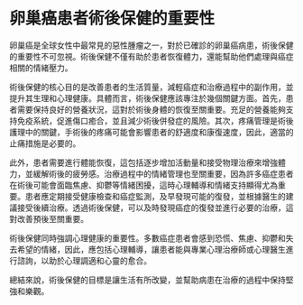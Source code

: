 # 卵巢癌患者術後保健的重要性

卵巢癌是全球女性中最常見的惡性腫瘤之一，對於已確診的卵巢癌病患，術後保健的重要性不可忽視。術後保健不僅有助於患者恢復體力，還能幫助他們處理與癌症相關的情緒壓力。

術後保健的核心目的是改善患者的生活質量，減輕癌症和治療過程中的副作用，並提升其生理和心理健康。具體而言，術後保健應該專注於幾個關鍵方面。首先，患者需要保持良好的營養狀況，這對於術後身體的恢復至關重要。充足的營養能夠支持免疫系統，促進傷口癒合，並且減少術後併發症的風險。其次，疼痛管理是術後護理中的關鍵，手術後的疼痛可能會影響患者的舒適度和康復速度，因此，適當的止痛措施是必要的。

此外，患者需要進行體能恢復，這包括逐步增加活動量和接受物理治療來增強體力，並緩解術後的疲勞感。治療過程中的情緒管理也至關重要，因為許多癌症患者在術後可能會面臨焦慮、抑鬱等情緒困擾，這時心理輔導和情緒支持顯得尤為重要。患者應定期接受健康檢查和癌症監測，及早發現可能的復發，並根據醫生的建議接受後續治療。透過術後保健，可以及時發現癌症的復發並進行必要的治療，這對改善預後至關重要。

術後保健同時強調心理健康的重要性。多數癌症患者會感到恐慌、焦慮、抑鬱和失去希望的情緒，因此，應包括心理輔導，讓患者能與專業心理治療師或心理醫生進行諮詢，以助於心理調適和心靈的愈合。

總結來說，術後保健的目標是讓生活有所改變，並幫助病患在治療的過程中保持堅強和樂觀。